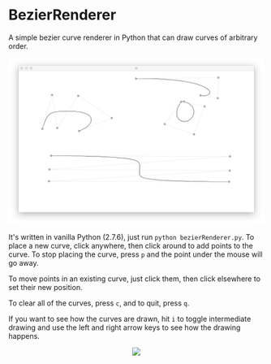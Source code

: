 # BezierRenderer
A simple bezier curve renderer in Python that can draw curves of arbitrary order.

![Screenshot](https://raw.githubusercontent.com/boztalay/BezierRenderer/master/curvy.png)

It's written in vanilla Python (2.7.6), just run `python bezierRenderer.py`. To place a new curve, click anywhere, then click around to add points to the curve. To stop placing the curve, press `p` and the point under the mouse will go away.

To move points in an existing curve, just click them, then click elsewhere to set their new position.

To clear all of the curves, press `c`, and to quit, press `q`.

If you want to see how the curves are drawn, hit `i` to toggle intermediate drawing and use the left and right arrow keys to see how the drawing happens.

<p align="center"><img src="https://i.imgur.com/uxHDvrF.gif"/></p>
